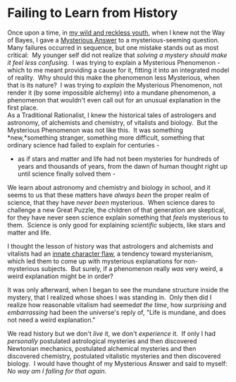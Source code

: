 
# Failing to Learn from History

Once upon a time, in
[my wild and reckless youth](/lw/iy/my_wild_and_reckless_youth/),
when I knew not the Way of Bayes, I gave a
[Mysterious Answer](/lw/iu/mysterious_answers_to_mysterious_questions/)
to a mysterious-seeming question.  Many failures occurred in
sequence, but one mistake stands out as most critical:  My younger
self did not realize that
*solving a mystery should make it feel less confusing.*  I was
trying to explain a Mysterious Phenomenon - which to me meant
providing a cause for it, fitting it into an integrated model of
reality.  Why should this make the phenomenon less Mysterious, when
that is its nature?  I was trying to *explain* the Mysterious
Phenomenon, not render it (by some impossible alchemy) into a
mundane phenomenon, a phenomenon that wouldn't even call out for an
unusual explanation in the first place.  
As a Traditional Rationalist, I knew the historical tales of
astrologers and astronomy, of alchemists and chemistry, of
vitalists and biology.  But the Mysterious Phenomenon was not like
this.  It was something *new,*something stranger, something more
difficult, something that ordinary science had failed to explain
for centuries -

- as if stars and matter and life had not been mysteries for
hundreds of years and thousands of years, from the dawn of human
thought right up until science finally solved them -

We learn about astronomy and chemistry and biology in school, and
it seems to us that these matters have *always been* the proper
realm of science, that they have *never been* mysterious.  When
science dares to challenge a new Great Puzzle, the children of that
generation are skeptical, for they have never seen science explain
something that *feels* mysterious to them.  Science is only good
for explaining *scientific* subjects, like stars and matter and
life.

I thought the lesson of history was that astrologers and alchemists
and vitalists had an
[innate character flaw](/lw/hz/correspondence_bias/), a tendency
toward mysterianism, which led them to come up with mysterious
explanations for non-mysterious subjects.  But surely, if a
phenomenon really *was* very weird, a weird explanation might be in
order?

It was only afterward, when I began to see the mundane structure
inside the mystery, that I realized whose shoes I was standing in. 
Only then did I realize how reasonable vitalism had
seemed*at the time*, how *surprising* and *embarrassing* had been
the universe's reply of, "Life is mundane, and does not need a
weird explanation."

We read history but we don't *live* it, we don't *experience* it. 
If only I had *personally* postulated astrological mysteries and
then discovered Newtonian mechanics, postulated alchemical
mysteries and then discovered chemistry, postulated vitalistic
mysteries and then discovered biology.  I would have thought of my
Mysterious Answer and said to myself: 
*No way am I falling for that again.*
